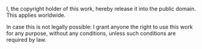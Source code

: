 I, the copyright holder of this work, hereby release it into the public domain.
This applies worldwide.

In case this is not legally possible: I grant anyone the right to use this work
for any purpose, without any conditions, unless such conditions are required by
law.
